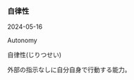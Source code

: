 <article id="自律性">

### 自律性

<p class="st_update_header">2024-05-16</p>
<p class="st_name_header_en">Autonomy</p>
<p class="st_name_header_jp">自律性(じりつせい)</p>
<div class="article_explanation">外部の指示なしに自分自身で行動する能力。</div>
</article>
